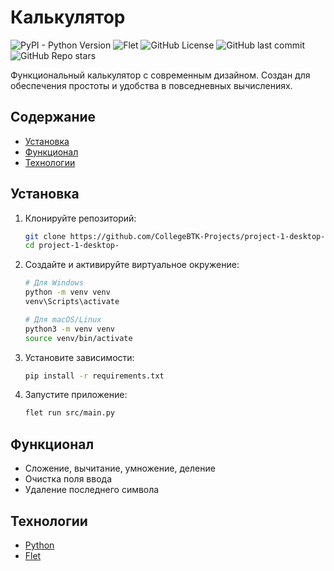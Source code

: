 # Калькулятор
![PyPI - Python Version](https://img.shields.io/pypi/pyversions/Flet?style=flat&color=orange)
![Flet](https://img.shields.io/badge/Flet-0.28.3-orange?style=flat&logoColor=orange)
![GitHub License](https://img.shields.io/github/license/CollegeBTK-Projects/project-1-desktop-)
![GitHub last commit](https://img.shields.io/github/last-commit/CollegeBTK-Projects/project-1-desktop-?style=flat)
![GitHub Repo stars](https://img.shields.io/github/stars/CollegeBTK-Projects/project-1-desktop-?style=flat)

Функциональный калькулятор с современным дизайном.
Создан для обеспечения простоты и удобства в повседневных вычислениях.

## Содержание
- [Установка](#установка)
- [Функционал](#функционал)
- [Технологии](#технологии)

## Установка

1. Клонируйте репозиторий:
   ```sh
   git clone https://github.com/CollegeBTK-Projects/project-1-desktop-.git
   cd project-1-desktop-
   ```
2. Создайте и активируйте виртуальное окружение:
   ```sh
   # Для Windows
   python -m venv venv
   venv\Scripts\activate

   # Для macOS/Linux
   python3 -m venv venv
   source venv/bin/activate
   ```
3. Установите зависимости:
   ```sh
   pip install -r requirements.txt
   ```
4. Запустите приложение:
   ```sh
   flet run src/main.py
   ```

## Функционал
- Сложение, вычитание, умножение, деление
- Очистка поля ввода
- Удаление последнего символа

## Технологии
- [Python](https://www.python.org/)
- [Flet](https://flet.dev/)